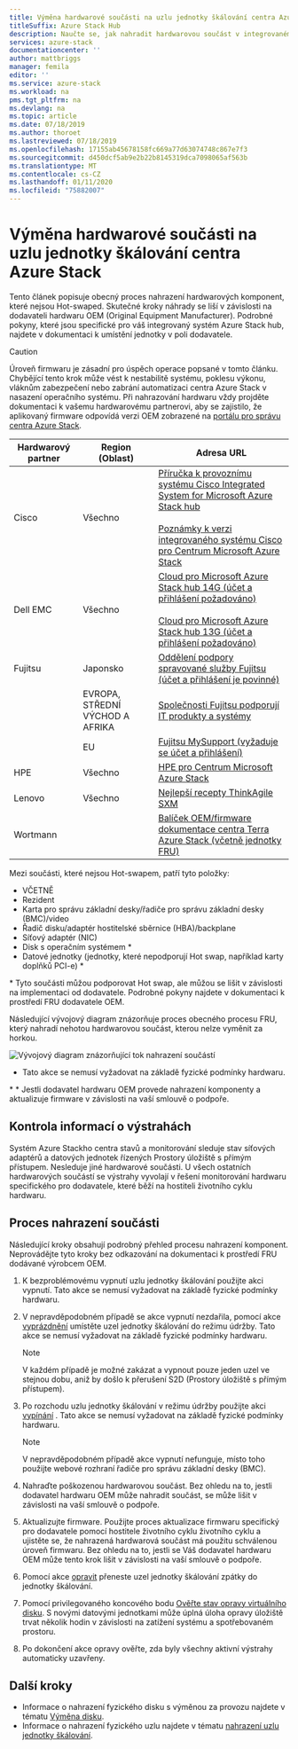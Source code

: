 ```yaml
---
title: Výměna hardwarové součásti na uzlu jednotky škálování centra Azure Stack
titleSuffix: Azure Stack Hub
description: Naučte se, jak nahradit hardwarovou součást v integrovaném systému Azure Stack hub.
services: azure-stack
documentationcenter: ''
author: mattbriggs
manager: femila
editor: ''
ms.service: azure-stack
ms.workload: na
pms.tgt_pltfrm: na
ms.devlang: na
ms.topic: article
ms.date: 07/18/2019
ms.author: thoroet
ms.lastreviewed: 07/18/2019
ms.openlocfilehash: 17155ab45678158fc669a77d63074748c867e7f3
ms.sourcegitcommit: d450dcf5ab9e2b22b8145319dca7098065af563b
ms.translationtype: MT
ms.contentlocale: cs-CZ
ms.lasthandoff: 01/11/2020
ms.locfileid: "75882007"
---
```

# <a name="replace-a-hardware-component-on-an-azure-stack-hub-scale-unit-node"></a>Výměna hardwarové součásti na uzlu jednotky škálování centra Azure Stack

Tento článek popisuje obecný proces nahrazení hardwarových komponent, které nejsou Hot-swaped. Skutečné kroky náhrady se liší v závislosti na dodavateli hardwaru OEM (Original Equipment Manufacturer). Podrobné pokyny, které jsou specifické pro váš integrovaný systém Azure Stack hub, najdete v dokumentaci k umístění jednotky v poli dodavatele.

> [!CAUTION]  
> Úroveň firmwaru je zásadní pro úspěch operace popsané v tomto článku. Chybějící tento krok může vést k nestabilitě systému, poklesu výkonu, vláknům zabezpečení nebo zabrání automatizaci centra Azure Stack v nasazení operačního systému. Při nahrazování hardwaru vždy projděte dokumentaci k vašemu hardwarovému partnerovi, aby se zajistilo, že aplikovaný firmware odpovídá verzi OEM zobrazené na [portálu pro správu centra Azure Stack](azure-stack-updates.md).

| Hardwarový partner | Region (Oblast) | Adresa URL |
|------------------|--------|-------------------------------------------------------------------------------------------------------------------------------------------------------------------------------------------------------------------------------------------------------------------------------------------------------------------------------------------|
| Cisco | Všechno | [Příručka k provoznímu systému Cisco Integrated System for Microsoft Azure Stack hub](https://www.cisco.com/c/en/us/td/docs/unified_computing/ucs/azure-stack/b_Azure_Stack_Operations_Guide_4-0/b_Azure_Stack_Operations_Guide_4-0_chapter_00.html#concept_wks_t1q_wbb)<br><br>[Poznámky k verzi integrovaného systému Cisco pro Centrum Microsoft Azure Stack](https://www.cisco.com/c/en/us/support/servers-unified-computing/ucs-c-series-rack-mount-ucs-managed-server-software/products-release-notes-list.html) |
| Dell EMC | Všechno | [Cloud pro Microsoft Azure Stack hub 14G (účet a přihlášení požadováno)](https://support.emc.com/downloads/44615_Cloud-for-Microsoft-Azure-Stack-14G)<br><br>[Cloud pro Microsoft Azure Stack hub 13G (účet a přihlášení požadováno)](https://support.emc.com/downloads/42238_Cloud-for-Microsoft-Azure-Stack-13G) |
| Fujitsu | Japonsko | [Oddělení podpory spravované služby Fujitsu (účet a přihlášení je povinné)](https://eservice.fujitsu.com/supportdesk-web/) |
|  | EVROPA, STŘEDNÍ VÝCHOD A AFRIKA | [Společnosti Fujitsu podporují IT produkty a systémy](https://support.ts.fujitsu.com/IndexContact.asp?lng=COM&ln=no&LC=del) |
|  | EU | [Fujitsu MySupport (vyžaduje se účet a přihlášení)](https://support.ts.fujitsu.com/IndexMySupport.asp) |
| HPE | Všechno | [HPE pro Centrum Microsoft Azure Stack](http://www.hpe.com/info/MASupdates) |
| Lenovo | Všechno | [Nejlepší recepty ThinkAgile SXM](https://datacentersupport.lenovo.com/us/en/solutions/ht505122)
| Wortmann |  | [Balíček OEM/firmware](https://drive.terracloud.de/dl/fiTdTb66mwDAJWgUXUW8KNsd/OEM)<br>[dokumentace centra Terra Azure Stack (včetně jednotky FRU)](https://drive.terracloud.de/dl/fiWGZwCySZSQyNdykXCFiVCR/TerraAzSDokumentation)

Mezi součásti, které nejsou Hot-swapem, patří tyto položky:

- VČETNĚ
- Rezident
- Karta pro správu základní desky/řadiče pro správu základní desky (BMC)/video
- Řadič disku/adaptér hostitelské sběrnice (HBA)/backplane
- Síťový adaptér (NIC)
- Disk s operačním systémem *
- Datové jednotky (jednotky, které nepodporují Hot swap, například karty doplňků PCI-e) *

\* Tyto součásti můžou podporovat Hot swap, ale můžou se lišit v závislosti na implementaci od dodavatele. Podrobné pokyny najdete v dokumentaci k prostředí FRU dodavatele OEM.

Následující vývojový diagram znázorňuje proces obecného procesu FRU, který nahradí nehotou hardwarovou součást, kterou nelze vyměnit za horkou.

![Vývojový diagram znázorňující tok nahrazení součástí](media/azure-stack-replace-component/replacecomponentflow.PNG)

* Tato akce se nemusí vyžadovat na základě fyzické podmínky hardwaru.

\* * Jestli dodavatel hardwaru OEM provede nahrazení komponenty a aktualizuje firmware v závislosti na vaší smlouvě o podpoře.

## <a name="review-alert-information"></a>Kontrola informací o výstrahách

Systém Azure Stackho centra stavů a monitorování sleduje stav síťových adaptérů a datových jednotek řízených Prostory úložiště s přímým přístupem. Nesleduje jiné hardwarové součásti. U všech ostatních hardwarových součástí se výstrahy vyvolají v řešení monitorování hardwaru specifického pro dodavatele, které běží na hostiteli životního cyklu hardwaru.  

## <a name="component-replacement-process"></a>Proces nahrazení součásti

Následující kroky obsahují podrobný přehled procesu nahrazení komponent. Neprovádějte tyto kroky bez odkazování na dokumentaci k prostředí FRU dodávané výrobcem OEM.

1. K bezproblémovému vypnutí uzlu jednotky škálování použijte akci vypnutí. Tato akce se nemusí vyžadovat na základě fyzické podmínky hardwaru.

2. V nepravděpodobném případě se akce vypnutí nezdařila, pomocí akce [vyprázdnění](azure-stack-node-actions.md#drain) umístěte uzel jednotky škálování do režimu údržby. Tato akce se nemusí vyžadovat na základě fyzické podmínky hardwaru.

   > [!NOTE]  
   > V každém případě je možné zakázat a vypnout pouze jeden uzel ve stejnou dobu, aniž by došlo k přerušení S2D (Prostory úložiště s přímým přístupem).

3. Po rozchodu uzlu jednotky škálování v režimu údržby použijte akci [vypínání](azure-stack-node-actions.md#scale-unit-node-actions) . Tato akce se nemusí vyžadovat na základě fyzické podmínky hardwaru.

   > [!NOTE]  
   > V nepravděpodobném případě akce vypnutí nefunguje, místo toho použijte webové rozhraní řadiče pro správu základní desky (BMC).

4. Nahraďte poškozenou hardwarovou součást. Bez ohledu na to, jestli dodavatel hardwaru OEM může nahradit součást, se může lišit v závislosti na vaší smlouvě o podpoře.  
5. Aktualizujte firmware. Použijte proces aktualizace firmwaru specifický pro dodavatele pomocí hostitele životního cyklu životního cyklu a ujistěte se, že nahrazená hardwarová součást má použitu schválenou úroveň firmwaru. Bez ohledu na to, jestli se Váš dodavatel hardwaru OEM může tento krok lišit v závislosti na vaší smlouvě o podpoře.  
6. Pomocí akce [opravit](azure-stack-node-actions.md#scale-unit-node-actions) přeneste uzel jednotky škálování zpátky do jednotky škálování.
7. Pomocí privilegovaného koncového bodu [Ověřte stav opravy virtuálního disku](azure-stack-replace-disk.md#check-the-status-of-virtual-disk-repair-using-the-privileged-endpoint). S novými datovými jednotkami může úplná úloha opravy úložiště trvat několik hodin v závislosti na zatížení systému a spotřebovaném prostoru.
8. Po dokončení akce opravy ověřte, zda byly všechny aktivní výstrahy automaticky uzavřeny.

## <a name="next-steps"></a>Další kroky

- Informace o nahrazení fyzického disku s výměnou za provozu najdete v tématu [Výměna disku](azure-stack-replace-disk.md).
- Informace o nahrazení fyzického uzlu najdete v tématu [nahrazení uzlu jednotky škálování](azure-stack-replace-node.md).
